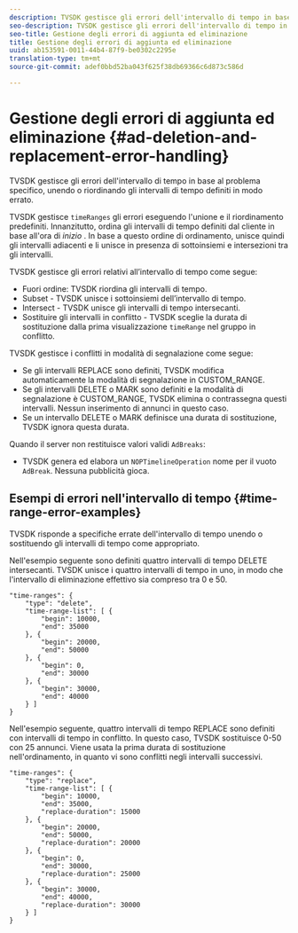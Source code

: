 ```yaml
---
description: TVSDK gestisce gli errori dell'intervallo di tempo in base al problema specifico, unendo o riordinando gli intervalli di tempo definiti in modo errato.
seo-description: TVSDK gestisce gli errori dell'intervallo di tempo in base al problema specifico, unendo o riordinando gli intervalli di tempo definiti in modo errato.
seo-title: Gestione degli errori di aggiunta ed eliminazione
title: Gestione degli errori di aggiunta ed eliminazione
uuid: ab153591-0011-44b4-87f9-be0302c2295e
translation-type: tm+mt
source-git-commit: adef0bbd52ba043f625f38db69366c6d873c586d

---
```



# Gestione degli errori di aggiunta ed eliminazione {#ad-deletion-and-replacement-error-handling}

TVSDK gestisce gli errori dell&#39;intervallo di tempo in base al problema specifico, unendo o riordinando gli intervalli di tempo definiti in modo errato.

TVSDK gestisce `timeRanges` gli errori eseguendo l&#39;unione e il riordinamento predefiniti. Innanzitutto, ordina gli intervalli di tempo definiti dal cliente in base all&#39;ora di *inizio* . In base a questo ordine di ordinamento, unisce quindi gli intervalli adiacenti e li unisce in presenza di sottoinsiemi e intersezioni tra gli intervalli.

TVSDK gestisce gli errori relativi all’intervallo di tempo come segue:

* Fuori ordine: TVSDK riordina gli intervalli di tempo.
* Subset - TVSDK unisce i sottoinsiemi dell’intervallo di tempo.
* Intersect - TVSDK unisce gli intervalli di tempo intersecanti.
* Sostituire gli intervalli in conflitto - TVSDK sceglie la durata di sostituzione dalla prima visualizzazione `timeRange` nel gruppo in conflitto.

TVSDK gestisce i conflitti in modalità di segnalazione come segue:

* Se gli intervalli REPLACE sono definiti, TVSDK modifica automaticamente la modalità di segnalazione in CUSTOM_RANGE.
* Se gli intervalli DELETE o MARK sono definiti e la modalità di segnalazione è CUSTOM_RANGE, TVSDK elimina o contrassegna questi intervalli. Nessun inserimento di annunci in questo caso.
* Se un intervallo DELETE o MARK definisce una durata di sostituzione, TVSDK ignora questa durata.

Quando il server non restituisce valori validi `AdBreaks`:

* TVSDK genera ed elabora un `NOPTimelineOperation` nome per il vuoto `AdBreak`. Nessuna pubblicità gioca.

## Esempi di errori nell&#39;intervallo di tempo {#time-range-error-examples}

TVSDK risponde a specifiche errate dell&#39;intervallo di tempo unendo o sostituendo gli intervalli di tempo come appropriato.

Nell&#39;esempio seguente sono definiti quattro intervalli di tempo DELETE intersecanti. TVSDK unisce i quattro intervalli di tempo in uno, in modo che l&#39;intervallo di eliminazione effettivo sia compreso tra 0 e 50.

```
"time-ranges": {
    "type": "delete",
    "time-range-list": [ {
        "begin": 10000,
        "end": 35000
    }, {
        "begin": 20000,
        "end": 50000
    }, {
        "begin": 0,
        "end": 30000
    }, {
        "begin": 30000,
        "end": 40000
    } ]
}
```

Nell&#39;esempio seguente, quattro intervalli di tempo REPLACE sono definiti con intervalli di tempo in conflitto. In questo caso, TVSDK sostituisce 0-50 con 25 annunci. Viene usata la prima durata di sostituzione nell&#39;ordinamento, in quanto vi sono conflitti negli intervalli successivi.

```
"time-ranges": {
    "type": "replace",
    "time-range-list": [ {
        "begin": 10000,
        "end": 35000,
        "replace-duration": 15000
    }, {
        "begin": 20000,
        "end": 50000,
        "replace-duration": 20000
    }, {
        "begin": 0,
        "end": 30000,
        "replace-duration": 25000
    }, {
        "begin": 30000,
        "end": 40000,
        "replace-duration": 30000
    } ]
}
```

